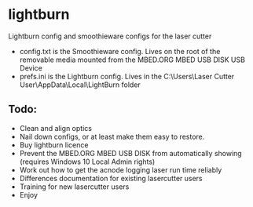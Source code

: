 # lightburn
Lightburn config and smoothieware configs for the laser cutter

* config.txt is the Smoothieware config. Lives on the root of the removable media mounted from the MBED.ORG MBED USB DISK USB Device
* prefs.ini is the Lightburn config. Lives in the C:\Users\Laser Cutter User\AppData\Local\LightBurn folder

## Todo:

* Clean and align optics
* Nail down configs, or at least make them easy to restore.
* Buy lightburn licence
* Prevent the MBED.ORG MBED USB DISK from automatically showing (requires Windows 10 Local Admin rights)
* Work out how to get the acnode logging laser run time reliably
* Differences documentation for existing lasercutter users
* Training for new lasercutter users
* Enjoy
